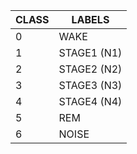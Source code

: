 | CLASS   | LABELS          |
| ------- | --------------- |
| 0       | WAKE            |
| 1       | STAGE1 (N1)     |
| 2       | STAGE2 (N2)     |
| 3       | STAGE3 (N3)     |
| 4       | STAGE4 (N4)     |
| 5       | REM             |
| 6       | NOISE           |
